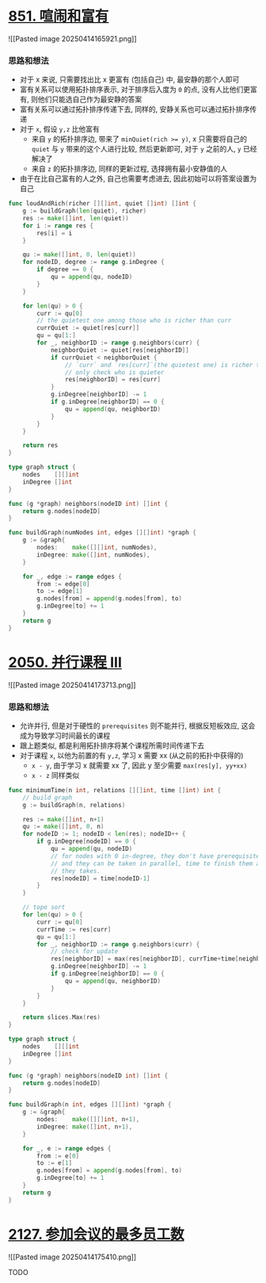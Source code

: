 # [851. 喧闹和富有](https://leetcode.cn/problems/loud-and-rich/)
![[Pasted image 20250414165921.png]]

### 思路和想法
- 对于 x 来说, 只需要找出比 x 更富有 (包括自己) 中, 最安静的那个人即可
- 富有关系可以使用拓扑排序表示, 对于排序后入度为 `0` 的点, 没有人比他们更富有, 则他们只能选自己作为最安静的答案
- 富有关系可以通过拓扑排序传递下去, 同样的, 安静关系也可以通过拓扑排序传递
- 对于 `x`, 假设 `y,z` 比他富有
	- 来自 `y` 的拓扑排序边, 带来了 `minQuiet(rich >= y)`, x 只需要将自己的 `quiet` 与 `y` 带来的这个人进行比较, 然后更新即可, 对于 `y` 之前的人, `y` 已经解决了
	- 来自 `z` 的拓扑排序边, 同样的更新过程, 选择拥有最小安静值的人
- 由于在比自己富有的人之外, 自己也需要考虑进去, 因此初始可以将答案设置为自己

```go
func loudAndRich(richer [][]int, quiet []int) []int {
	g := buildGraph(len(quiet), richer)
	res := make([]int, len(quiet))
	for i := range res {
		res[i] = i
	}

	qu := make([]int, 0, len(quiet))
	for nodeID, degree := range g.inDegree {
		if degree == 0 {
			qu = append(qu, nodeID)
		}
	}

	for len(qu) > 0 {
		curr := qu[0]
		// the quietest one among those who is richer than curr
		currQuiet := quiet[res[curr]]
		qu = qu[1:]
		for _, neighborID := range g.neighbors(curr) {
			neighborQuiet := quiet[res[neighborID]]
			if currQuiet < neighborQuiet {
				// `curr` and `res[curr]`(the quietest one) is richer than `neighborID`
				// only check who is quieter
				res[neighborID] = res[curr]
			}
			g.inDegree[neighborID] -= 1
			if g.inDegree[neighborID] == 0 {
				qu = append(qu, neighborID)
			}
		}
	}

	return res
}

type graph struct {
	nodes    [][]int
	inDegree []int
}

func (g *graph) neighbors(nodeID int) []int {
	return g.nodes[nodeID]
}

func buildGraph(numNodes int, edges [][]int) *graph {
	g := &graph{
		nodes:    make([][]int, numNodes),
		inDegree: make([]int, numNodes),
	}

	for _, edge := range edges {
		from := edge[0]
		to := edge[1]
		g.nodes[from] = append(g.nodes[from], to)
		g.inDegree[to] += 1
	}
	return g
}
```

# [2050. 并行课程 III](https://leetcode.cn/problems/parallel-courses-iii/)
![[Pasted image 20250414173713.png]]

### 思路和想法
- 允许并行, 但是对于硬性的 `prerequisites` 则不能并行, 根据反短板效应, 这会成为导致学习时间最长的课程
- 跟上题类似, 都是利用拓扑排序将某个课程所需时间传递下去
- 对于课程 `x`, 以他为前置的有 `y,z`, 学习 x 需要 xx (从之前的拓扑中获得的)
	- `x - y`, 由于学习 x 就需要 xx 了, 因此 y 至少需要 `max(res[y], yy+xx)`
	- `x - z` 同样类似

```go
func minimumTime(n int, relations [][]int, time []int) int {
	// build graph
	g := buildGraph(n, relations)

	res := make([]int, n+1)
	qu := make([]int, 0, n)
	for nodeID := 1; nodeID < len(res); nodeID++ {
		if g.inDegree[nodeID] == 0 {
			qu = append(qu, nodeID)
			// for nodes with 0 in-degree, they don't have prerequisites
			// and they can be taken in parallel, time to finish them are times
			// they takes.
			res[nodeID] = time[nodeID-1]
		}
	}

	// topo sort
	for len(qu) > 0 {
		curr := qu[0]
		currTime := res[curr]
		qu = qu[1:]
		for _, neighborID := range g.neighbors(curr) {
			// check for update
			res[neighborID] = max(res[neighborID], currTime+time[neighborID-1])
			g.inDegree[neighborID] -= 1
			if g.inDegree[neighborID] == 0 {
				qu = append(qu, neighborID)
			}
		}
	}

	return slices.Max(res)
}

type graph struct {
	nodes    [][]int
	inDegree []int
}

func (g *graph) neighbors(nodeID int) []int {
	return g.nodes[nodeID]
}

func buildGraph(n int, edges [][]int) *graph {
	g := &graph{
		nodes:    make([][]int, n+1),
		inDegree: make([]int, n+1),
	}

	for _, e := range edges {
		from := e[0]
		to := e[1]
		g.nodes[from] = append(g.nodes[from], to)
		g.inDegree[to] += 1
	}
	return g
}
```

# [2127. 参加会议的最多员工数](https://leetcode.cn/problems/maximum-employees-to-be-invited-to-a-meeting/)
![[Pasted image 20250414175410.png]]

TODO
